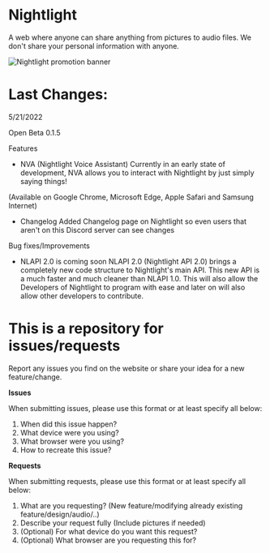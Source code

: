 # Nightlight
A web where anyone can share anything from pictures to audio files. We don't share your personal information with anyone. 

![Nightlight promotion banner](https://night-light.cz/icon/nl-banner2.png)

# Last Changes:

5/21/2022

Open Beta 0.1.5

Features

- NVA (Nightlight Voice Assistant) Currently in an early state of development, NVA allows you to interact with Nightlight by just simply saying things!

(Available on Google Chrome, Microsoft Edge, Apple Safari and Samsung Internet)

- Changelog Added Changelog page on Nightlight so even users that aren't on this Discord server can see changes

Bug fixes/Improvements

- NLAPI 2.0 is coming soon NLAPI 2.0 (Nightlight API 2.0) brings a completely new code structure to Nightlight's main API. This new API is a much faster and much cleaner than NLAPI 1.0. This will also allow the Developers of Nightlight to program with ease and later on will also allow other developers to contribute.

# This is a repository for issues/requests
Report any issues you find on the website or share your idea for a new feature/change.

**Issues**

When submitting issues, please use this format or at least specify all below:

1. When did this issue happen?
2. What device were you using?
3. What browser were you using?
4. How to recreate this issue?

**Requests**

When submitting requests, please use this format or at least specify all below:

1. What are you requesting? (New feature/modifying already existing feature/design/audio/..) 
2. Describe your request fully (Include pictures if needed)
3. (Optional) For what device do you want this request?
4. (Optional) What browser are you requesting this for?

